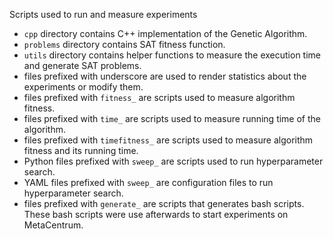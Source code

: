 Scripts used to run and measure experiments

- `cpp` directory contains C++ implementation of the Genetic Algorithm.
- `problems` directory contains SAT fitness function.
- `utils` directory contains helper functions to measure the execution time and generate SAT problems.
- files prefixed with underscore are used to render statistics about the experiments or modify them.
- files prefixed with `fitness_` are scripts used to measure algorithm fitness.
- files prefixed with `time_` are scripts used to measure running time of the algorithm.
- files prefixed with `timefitness_` are scripts used to measure algorithm fitness and its running time.
- Python files prefixed with `sweep_` are scripts used to run hyperparameter search.
- YAML files prefixed with `sweep_` are configuration files to run hyperparameter search.
- files prefixed with `generate_` are scripts that generates bash scripts. These bash scripts were use afterwards to start experiments on MetaCentrum.
